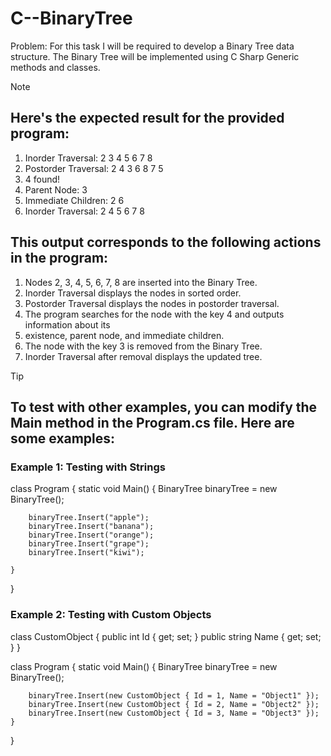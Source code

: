 # C--BinaryTree
Problem: For this task I will be required to develop a Binary Tree data structure. The Binary Tree will be implemented using C Sharp Generic methods and classes.

> [!NOTE]
## Here's the expected result for the provided program:
1. Inorder Traversal: 2 3 4 5 6 7 8 
2. Postorder Traversal: 2 4 3 6 8 7 5 
3. 4 found!
4. Parent Node: 3
5. Immediate Children: 2 6 
6. Inorder Traversal: 2 4 5 6 7 8 

## This output corresponds to the following actions in the program:
1. Nodes 2, 3, 4, 5, 6, 7, 8 are inserted into the Binary Tree.
2. Inorder Traversal displays the nodes in sorted order.
3. Postorder Traversal displays the nodes in postorder traversal.
4. The program searches for the node with the key 4 and outputs information about its 
5. existence, parent node, and immediate children.
6. The node with the key 3 is removed from the Binary Tree.
7. Inorder Traversal after removal displays the updated tree.

> [!TIP]
## To test with other examples, you can modify the Main method in the Program.cs file. Here are some examples:
### Example 1: Testing with Strings
class Program
{
    static void Main()
    {
        BinaryTree<string> binaryTree = new BinaryTree<string>();

        binaryTree.Insert("apple");
        binaryTree.Insert("banana");
        binaryTree.Insert("orange");
        binaryTree.Insert("grape");
        binaryTree.Insert("kiwi");

    }
}
### Example 2: Testing with Custom Objects
class CustomObject
{
    public int Id { get; set; }
    public string Name { get; set; }
}

class Program
{
    static void Main()
    {
        BinaryTree<CustomObject> binaryTree = new BinaryTree<CustomObject>();

        binaryTree.Insert(new CustomObject { Id = 1, Name = "Object1" });
        binaryTree.Insert(new CustomObject { Id = 2, Name = "Object2" });
        binaryTree.Insert(new CustomObject { Id = 3, Name = "Object3" });
    }
}
